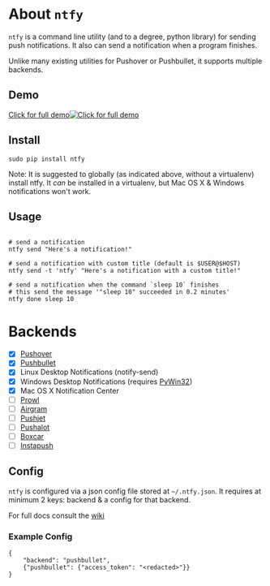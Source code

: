 # About `ntfy`

`ntfy` is a command line utility (and to a degree, python library) for sending
push notifications. It also can send a notification when a program finishes.

Unlike many existing utilities for Pushover or Pushbullet,
it supports multiple backends.

## Demo
[Click for full demo![Click for full demo](demo/ntfy-demo.gif)](https://cdn.rawgit.com/dschep/ntfy/master/demo/ntfy-demo.mp4)

## Install
```
sudo pip install ntfy
```

Note: It is suggested to globally (as indicated above, without a virtualenv) install ntfy. It _can_ be installed in a virtualenv, but Mac OS X & Windows notifications won't work.

## Usage
```

# send a notification
ntfy send "Here's a notification!"

# send a notification with custom title (default is $USER@$HOST)
ntfy send -t 'ntfy' "Here's a notification with a custom title!"

# send a notification when the command `sleep 10` finishes
# this send the message '"sleep 10" succeeded in 0.2 minutes'
ntfy done sleep 10
```


# Backends
 - [x] [Pushover](https://pushover.net)
 - [x] [Pushbullet](https://pushbullet.com)
 - [x] Linux Desktop Notifications (notify-send)
 - [X] Windows Desktop Notifications (requires [PyWin32](http://sourceforge.net/projects/pywin32/))
 - [x] Mac OS X Notification Center
 - [ ] [Prowl](http://www.prowlapp.com)
 - [ ] [Airgram](http://www.airgramapp.com)
 - [ ] [Pushjet](https://pushjet.io)
 - [ ] [Pushalot](https://pushalot.com)
 - [ ] [Boxcar](https://boxcar.io)
 - [ ] [Instapush](https://instapush.im)

## Config
`ntfy` is configured via a json config file stored at `~/.ntfy.json`. It
requires at minimum 2 keys: backend & a config for that backend.

For full docs consult the [wiki](https://github.com/dschep/ntfy/wiki)

### Example Config
```
{
    "backend": "pushbullet",
    {"pushbullet": {"access_token": "<redacted>"}}
}
```
